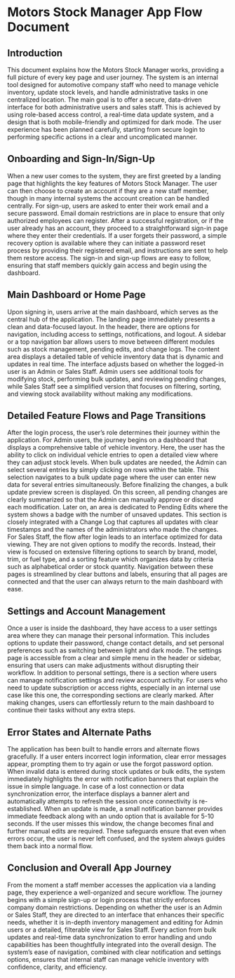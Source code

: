 # Motors Stock Manager App Flow Document

## Introduction

This document explains how the Motors Stock Manager works, providing a full picture of every key page and user journey. The system is an internal tool designed for automotive company staff who need to manage vehicle inventory, update stock levels, and handle administrative tasks in one centralized location. The main goal is to offer a secure, data-driven interface for both administrative users and sales staff. This is achieved by using role-based access control, a real-time data update system, and a design that is both mobile-friendly and optimized for dark mode. The user experience has been planned carefully, starting from secure login to performing specific actions in a clear and uncomplicated manner.

## Onboarding and Sign-In/Sign-Up

When a new user comes to the system, they are first greeted by a landing page that highlights the key features of Motors Stock Manager. The user can then choose to create an account if they are a new staff member, though in many internal systems the account creation can be handled centrally. For sign-up, users are asked to enter their work email and a secure password. Email domain restrictions are in place to ensure that only authorized employees can register. After a successful registration, or if the user already has an account, they proceed to a straightforward sign-in page where they enter their credentials. If a user forgets their password, a simple recovery option is available where they can initiate a password reset process by providing their registered email, and instructions are sent to help them restore access. The sign-in and sign-up flows are easy to follow, ensuring that staff members quickly gain access and begin using the dashboard.

## Main Dashboard or Home Page

Upon signing in, users arrive at the main dashboard, which serves as the central hub of the application. The landing page immediately presents a clean and data-focused layout. In the header, there are options for navigation, including access to settings, notifications, and logout. A sidebar or a top navigation bar allows users to move between different modules such as stock management, pending edits, and change logs. The content area displays a detailed table of vehicle inventory data that is dynamic and updates in real time. The interface adjusts based on whether the logged-in user is an Admin or Sales Staff. Admin users see additional tools for modifying stock, performing bulk updates, and reviewing pending changes, while Sales Staff see a simplified version that focuses on filtering, sorting, and viewing stock availability without making any modifications.

## Detailed Feature Flows and Page Transitions

After the login process, the user’s role determines their journey within the application. For Admin users, the journey begins on a dashboard that displays a comprehensive table of vehicle inventory. Here, the user has the ability to click on individual vehicle entries to open a detailed view where they can adjust stock levels. When bulk updates are needed, the Admin can select several entries by simply clicking on rows within the table. This selection navigates to a bulk update page where the user can enter new data for several entries simultaneously. Before finalizing the changes, a bulk update preview screen is displayed. On this screen, all pending changes are clearly summarized so that the Admin can manually approve or discard each modification. Later on, an area is dedicated to Pending Edits where the system shows a badge with the number of unsaved updates. This section is closely integrated with a Change Log that captures all updates with clear timestamps and the names of the administrators who made the changes. For Sales Staff, the flow after login leads to an interface optimized for data viewing. They are not given options to modify the records. Instead, their view is focused on extensive filtering options to search by brand, model, trim, or fuel type, and a sorting feature which organizes data by criteria such as alphabetical order or stock quantity. Navigation between these pages is streamlined by clear buttons and labels, ensuring that all pages are connected and that the user can always return to the main dashboard with ease.

## Settings and Account Management

Once a user is inside the dashboard, they have access to a user settings area where they can manage their personal information. This includes options to update their password, change contact details, and set personal preferences such as switching between light and dark mode. The settings page is accessible from a clear and simple menu in the header or sidebar, ensuring that users can make adjustments without disrupting their workflow. In addition to personal settings, there is a section where users can manage notification settings and review account activity. For users who need to update subscription or access rights, especially in an internal use case like this one, the corresponding sections are clearly marked. After making changes, users can effortlessly return to the main dashboard to continue their tasks without any extra steps.

## Error States and Alternate Paths

The application has been built to handle errors and alternate flows gracefully. If a user enters incorrect login information, clear error messages appear, prompting them to try again or use the forgot password option. When invalid data is entered during stock updates or bulk edits, the system immediately highlights the error with notification banners that explain the issue in simple language. In case of a lost connection or data synchronization error, the interface displays a banner alert and automatically attempts to refresh the session once connectivity is re-established. When an update is made, a small notification banner provides immediate feedback along with an undo option that is available for 5-10 seconds. If the user misses this window, the change becomes final and further manual edits are required. These safeguards ensure that even when errors occur, the user is never left confused, and the system always guides them back into a normal flow.

## Conclusion and Overall App Journey

From the moment a staff member accesses the application via a landing page, they experience a well-organized and secure workflow. The journey begins with a simple sign-up or login process that strictly enforces company domain restrictions. Depending on whether the user is an Admin or Sales Staff, they are directed to an interface that enhances their specific needs, whether it is in-depth inventory management and editing for Admin users or a detailed, filterable view for Sales Staff. Every action from bulk updates and real-time data synchronization to error handling and undo capabilities has been thoughtfully integrated into the overall design. The system’s ease of navigation, combined with clear notification and settings options, ensures that internal staff can manage vehicle inventory with confidence, clarity, and efficiency.
